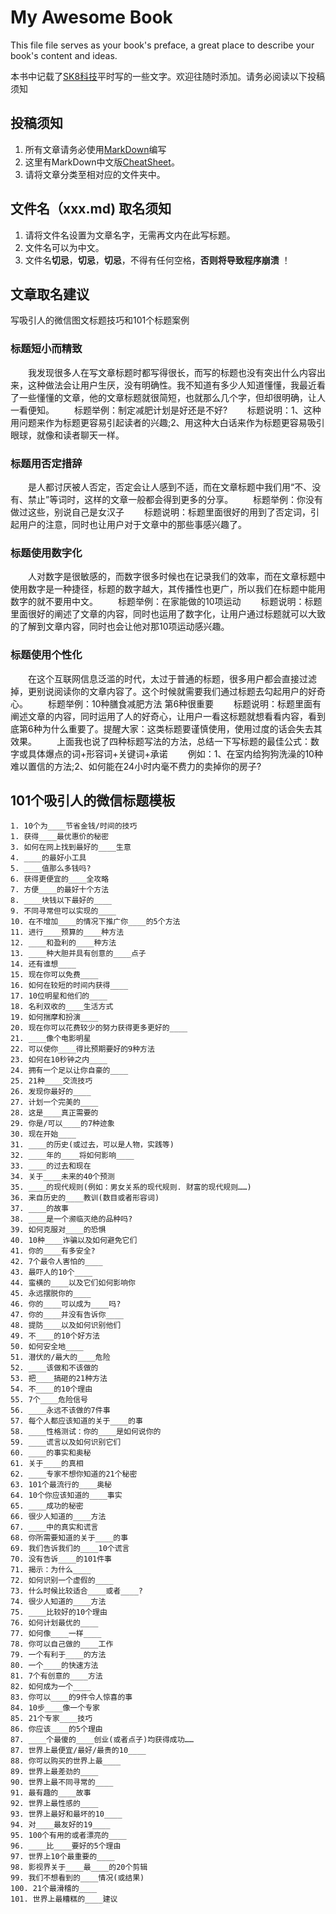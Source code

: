 # My Awesome Book

This file file serves as your book's preface, a great place to describe your book's content and ideas.

本书中记载了[SK8科技](https://sk8.tech)平时写的一些文字。欢迎往随时添加。请务必阅读以下投稿须知

## 投稿须知
1. 所有文章请务必使用[MarkDown](https://github.com/adam-p/markdown-here/wiki/Markdown-Cheatsheet)编写
1. 这里有MarkDown中文版[CheatSheet](https://github.com/adam-p/markdown-here/wiki/Markdown-Cheatsheet)。
1. 请将文章分类至相对应的文件夹中。


## 文件名（xxx.md) 取名须知
1. 请将文件名设置为文章名字，无需再文内在此写标题。
1. 文件名可以为中文。
1. 文件名**切忌**，**切忌**，**切忌**，不得有任何空格，__否则将导致程序崩溃__ ！

## 文章取名建议

写吸引人的微信图文标题技巧和101个标题案例

### 标题短小而精致
　　我发现很多人在写文章标题时都写得很长，而写的标题也没有突出什么内容出来，这种做法会让用户生厌，没有明确性。我不知道有多少人知道懂懂，我最近看了一些懂懂的文章，他的文章标题就很简短，也就那么几个字，但却很明确，让人一看便知。
　　标题举例：制定减肥计划是好还是不好?
　　标题说明：1、这种用问题来作为标题更容易引起读者的兴趣;2、用这种大白话来作为标题更容易吸引眼球，就像和读者聊天一样。
### 标题用否定措辞
　　是人都讨厌被人否定，否定会让人感到不适，而在文章标题中我们用“不、没有、禁止”等词时，这样的文章一般都会得到更多的分享。
　　标题举例：你没有做过这些，别说自己是女汉子
　　标题说明：标题里面很好的用到了否定词，引起用户的注意，同时也让用户对于文章中的那些事感兴趣了。
### 标题使用数字化
　　人对数字是很敏感的，而数字很多时候也在记录我们的效率，而在文章标题中使用数字是一种捷径，标题的数字越大，其传播性也更广，所以我们在标题中能用数字的就不要用中文。
　　标题举例：在家能做的10项运动
　　标题说明：标题里面很好的阐述了文章的内容，同时也运用了数字化，让用户通过标题就可以大致的了解到文章内容，同时也会让他对那10项运动感兴趣。
### 标题使用个性化
　　在这个互联网信息泛滥的时代，太过于普通的标题，很多用户都会直接过滤掉，更别说阅读你的文章内容了。这个时候就需要我们通过标题去勾起用户的好奇心。
　　标题举例：10种膳食减肥方法 第6种很重要
　　标题说明：标题里面有阐述文章的内容，同时运用了人的好奇心，让用户一看这标题就想看看内容，看到底第6种为什么重要了。提醒大家：这类标题要谨慎使用，使用过度的话会失去其效果。
　　上面我也说了四种标题写法的方法，总结一下写标题的最佳公式：数字或具体爆点的词+形容词+关键词+承诺
　　例如：1、在室内给狗狗洗澡的10种难以置信的方法;2、如何能在24小时内毫不费力的卖掉你的房子?

## 101个吸引人的微信标题模板

    1. 10个为____节省金钱/时间的技巧
    1. 获得____最优惠价的秘密
    3. 如何在网上找到最好的____生意
    4. ____的最好小工具
    5. ____值那么多钱吗?
    6. 获得更便宜的____全攻略
    7. 方便____的最好十个方法
    8. ____块钱以下最好的____
    9. 不同寻常但可以实现的____
    10. 在不增加____的情况下推广你____的5个方法
    11. 进行____预算的____种方法
    12. ____和盈利的____种方法
    13. ____种大胆并具有创意的____点子
    14. 还有谁想____
    15. 现在你可以免费____
    16. 如何在较短的时间内获得____
    17. 10位明星和他们的____
    18. 名利双收的____生活方式
    19. 如何揣摩和扮演____
    20. 现在你可以花费较少的努力获得更多更好的____
    21. ____像个电影明星
    22. 可以使你____得比预期要好的9种方法
    23. 如何在10秒钟之内____
    24. 拥有一个足以让你自豪的____
    25. 21种____交流技巧
    26. 发现你最好的____
    27. 计划一个完美的____
    28. 这是____真正需要的
    29. 你是/可以____的7种迹象
    30. 现在开始____
    31. ____的历史(或过去，可以是人物，实践等)
    32. ____年的____将如何影响____
    33. ____的过去和现在
    34. 关于____未来的40个预测
    35. ____的现代规则(例如：男女关系的现代规则. 财富的现代规则……)
    36. 来自历史的____教训(数目或者形容词)
    37. ____的故事
    38. ____是一个濒临灭绝的品种吗?
    39. 如何克服对____的恐惧
    40. 10种____诈骗以及如何避免它们
    41. 你的____有多安全?    
    42. 7个最令人害怕的____
    43. 最吓人的10个____
    44. 蛮横的____以及它们如何影响你
    45. 永远摆脱你的____
    46. 你的____可以成为____吗?
    47. 你的____并没有告诉你____
    48. 提防____以及如何识别他们
    49. 不____的10个好方法
    50. 如何安全地____
    51. 潜伏的/最大的____危险
    52. ____该做和不该做的
    53. 把____搞砸的21种方法
    54. 不____的10个理由
    55. 7个____危险信号
    56. ____永远不该做的7件事
    57. 每个人都应该知道的关于____的事
    58. ____性格测试：你的____是如何说你的
    59. ____谎言以及如何识别它们
    60. ____的事实和奥秘
    61. 关于____的真相
    62. ____专家不想你知道的21个秘密
    63. 101个最流行的____奥秘
    64. 10个你应该知道的____事实
    65. ____成功的秘密
    66. 很少人知道的____方法
    67. ____中的真实和谎言
    68. 你所需要知道的关于____的事
    69. 我们告诉我们的____10个谎言
    70. 没有告诉____的101件事
    71. 揭示：为什么____
    72. 如何识别一个虚假的____
    73. 什么时候比较适合____或者____?
    74. 很少人知道的____方法
    75. ____比较好的10个理由
    76. 如何计划最优的____
    77. 如何像____一样____
    78. 你可以自己做的____工作
    79. 一个有利于____的方法
    80. 一个____的快速方法
    81. 7个有创意的____方法
    82. 如何成为一个____
    83. 你可以____的9件令人惊喜的事
    84. 10步____像一个专家
    85. 21个专家____技巧
    86. 你应该____的5个理由
    87. ____个最傻的____创业(或者点子)均获得成功……
    87. 世界上最便宜/最好/最贵的10____
    88. 你可以购买的世界上最____
    89. 世界上最差劲的____
    90. 世界上最不同寻常的____
    91. 最有趣的____故事
    92. 世界上最性感的____
    93. 世界上最好和最坏的10____
    94. 对____最友好的19____
    95. 100个有用的或者漂亮的____
    96. ____比____要好的5个理由
    97. 世界上10个最重要的____
    98. 影视界关于____最____的20个剪辑
    99. 我们不想看到的____情况(或结果)
    100. 21个最滑稽的____
    101. 世界上最糟糕的____建议